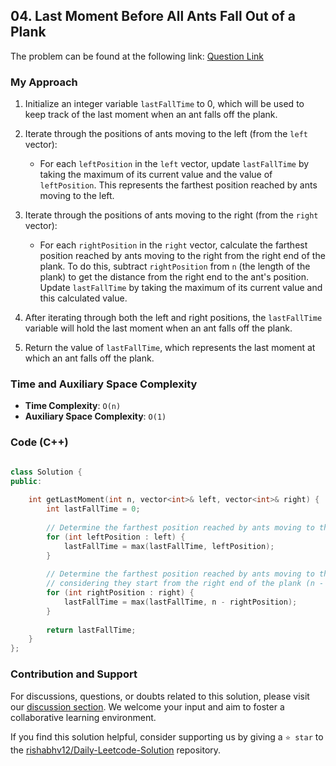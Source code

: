 ## 04. Last Moment Before All Ants Fall Out of a Plank

The problem can be found at the following link: [Question Link](https://leetcode.com/problems/last-moment-before-all-ants-fall-out-of-a-plank/description)


### My Approach


1. Initialize an integer variable `lastFallTime` to 0, which will be used to keep track of the last moment when an ant falls off the plank.

2. Iterate through the positions of ants moving to the left (from the `left` vector):
   - For each `leftPosition` in the `left` vector, update `lastFallTime` by taking the maximum of its current value and the value of `leftPosition`. This represents the farthest position reached by ants moving to the left.

3. Iterate through the positions of ants moving to the right (from the `right` vector):
   - For each `rightPosition` in the `right` vector, calculate the farthest position reached by ants moving to the right from the right end of the plank. To do this, subtract `rightPosition` from `n` (the length of the plank) to get the distance from the right end to the ant's position. Update `lastFallTime` by taking the maximum of its current value and this calculated value.

4. After iterating through both the left and right positions, the `lastFallTime` variable will hold the last moment when an ant falls off the plank.

5. Return the value of `lastFallTime`, which represents the last moment at which an ant falls off the plank.




### Time and Auxiliary Space Complexity

- **Time Complexity**: `O(n)` 
- **Auxiliary Space Complexity**: `O(1)`



### Code (C++)

```cpp

class Solution {
public:
    
    int getLastMoment(int n, vector<int>& left, vector<int>& right) {
        int lastFallTime = 0;
        
        // Determine the farthest position reached by ants moving to the left.
        for (int leftPosition : left) {
            lastFallTime = max(lastFallTime, leftPosition);
        }
        
        // Determine the farthest position reached by ants moving to the right,
        // considering they start from the right end of the plank (n - position).
        for (int rightPosition : right) {
            lastFallTime = max(lastFallTime, n - rightPosition);
        }
        
        return lastFallTime;
    }
};

```

### Contribution and Support

For discussions, questions, or doubts related to this solution, please visit our [discussion section](https://leetcode.com/discuss/general-discussion). We welcome your input and aim to foster a collaborative learning environment.

If you find this solution helpful, consider supporting us by giving a `⭐ star` to the [rishabhv12/Daily-Leetcode-Solution](https://github.com/rishabhv12/Daily-Leetcode-Solution) repository.